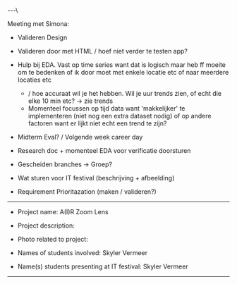 

---\

Meeting met Simona:
- Valideren Design
- Valideren door met HTML / hoef niet verder te testen app?
- Hulp bij EDA. Vast op time series want dat is logisch maar heb ff moeite om te bedenken of ik door moet met enkele locatie etc of naar meerdere locaties etc
	- / hoe accuraat wil je het hebben. Wil je uur trends zien, of echt die elke 10 min etc? -> zie trends
	- Momenteel focussen op tijd data want 'makkelijker' te implementeren (niet nog een extra dataset nodig) of op andere factoren want er lijkt niet echt een trend te zijn?
- Midterm Eval? / Volgende week career day
- Research doc + momenteel EDA voor verificatie doorsturen
- Gescheiden branches -> Groep?
- Wat sturen voor IT festival (beschrijving + afbeelding)

- Requirement Prioritazation (maken / valideren?)



---
- Project name: A(I)R Zoom Lens

- Project description: 

- Photo related to project: 

- Names of students involved: Skyler Vermeer

- Name(s) students presenting at IT festival: Skyler Vermeer

---